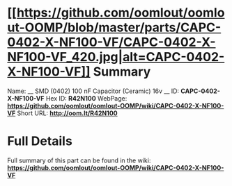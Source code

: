 
[[https://github.com/oomlout/oomlout-OOMP/blob/master/parts/CAPC-0402-X-NF100-VF/CAPC-0402-X-NF100-VF_420.jpg|alt=CAPC-0402-X-NF100-VF]] 
Summary
=================

Name: __ SMD (0402) 100 nF Capacitor (Ceramic) 16v __
ID: __CAPC-0402-X-NF100-VF__
Hex ID: __R42N100__
WebPage: __https://github.com/oomlout/oomlout-OOMP/wiki/CAPC-0402-X-NF100-VF__
Short URL: __http://oom.lt/R42N100__

Full Details
==========================
Full summary of this part can be found in the wiki:   
__https://github.com/oomlout/oomlout-OOMP/wiki/CAPC-0402-X-NF100-VF__   

